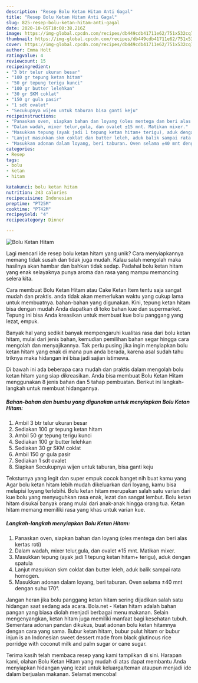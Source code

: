 ```yaml
---
description: "Resep Bolu Ketan Hitam Anti Gagal"
title: "Resep Bolu Ketan Hitam Anti Gagal"
slug: 825-resep-bolu-ketan-hitam-anti-gagal
date: 2020-10-05T10:00:38.216Z
image: https://img-global.cpcdn.com/recipes/db449cdb41711e62/751x532cq70/bolu-ketan-hitam-foto-resep-utama.jpg
thumbnail: https://img-global.cpcdn.com/recipes/db449cdb41711e62/751x532cq70/bolu-ketan-hitam-foto-resep-utama.jpg
cover: https://img-global.cpcdn.com/recipes/db449cdb41711e62/751x532cq70/bolu-ketan-hitam-foto-resep-utama.jpg
author: Emma Holt
ratingvalue: 4
reviewcount: 15
recipeingredient:
- "3 btr telur ukuran besar"
- "100 gr tepung ketan hitam"
- "50 gr tepung terigu kunci"
- "100 gr butter lelehkan"
- "30 gr SKM coklat"
- "150 gr gula pasir"
- "1 sdt ovalet"
- "Secukupnya wijen untuk taburan bisa ganti keju"
recipeinstructions:
- "Panaskan oven, siapkan bahan dan loyang (oles mentega dan beri alas kertas roti)"
- "Dalam wadah, mixer telur,gula, dan ovalet ±15 mnt. Matikan mixer."
- "Masukkan tepung (ayak jadi 1 tepung ketan hitam+ terigu), aduk dengan spatula"
- "Lanjut masukkan skm coklat dan butter leleh, aduk balik sampai rata homogen."
- "Masukkan adonan dalam loyang, beri taburan. Oven selama ±40 mnt dengan suhu 170°."
categories:
- Resep
tags:
- bolu
- ketan
- hitam

katakunci: bolu ketan hitam 
nutrition: 243 calories
recipecuisine: Indonesian
preptime: "PT25M"
cooktime: "PT42M"
recipeyield: "4"
recipecategory: Dinner

---
```



![Bolu Ketan Hitam](https://img-global.cpcdn.com/recipes/db449cdb41711e62/751x532cq70/bolu-ketan-hitam-foto-resep-utama.jpg)

Lagi mencari ide resep bolu ketan hitam yang unik? Cara menyiapkannya memang tidak susah dan tidak juga mudah. Kalau salah mengolah maka hasilnya akan hambar dan bahkan tidak sedap. Padahal bolu ketan hitam yang enak selayaknya punya aroma dan rasa yang mampu memancing selera kita.

Cara membuat Bolu Ketan Hitam atau Cake Ketan Item tentu saja sangat mudah dan praktis. anda tidak akan memerlukan waktu yang cukup lama untuk membuatnya. bahan-bahan yang digunakan. Kini, tepung ketan hitam bisa dengan mudah Anda dapatkan di toko bahan kue dan supermarket. Tepung ini bisa Anda kreasikan untuk membuat kue bolu panggang yang lezat, empuk.

Banyak hal yang sedikit banyak mempengaruhi kualitas rasa dari bolu ketan hitam, mulai dari jenis bahan, kemudian pemilihan bahan segar hingga cara mengolah dan menyajikannya. Tak perlu pusing jika ingin menyiapkan bolu ketan hitam yang enak di mana pun anda berada, karena asal sudah tahu triknya maka hidangan ini bisa jadi sajian istimewa.


Di bawah ini ada beberapa cara mudah dan praktis dalam mengolah bolu ketan hitam yang siap dikreasikan. Anda bisa membuat Bolu Ketan Hitam menggunakan 8 jenis bahan dan 5 tahap pembuatan. Berikut ini langkah-langkah untuk membuat hidangannya.

<!--inarticleads1-->

##### Bahan-bahan dan bumbu yang digunakan untuk menyiapkan Bolu Ketan Hitam:

1. Ambil 3 btr telur ukuran besar
1. Sediakan 100 gr tepung ketan hitam
1. Ambil 50 gr tepung terigu kunci
1. Sediakan 100 gr butter lelehkan
1. Sediakan 30 gr SKM coklat
1. Ambil 150 gr gula pasir
1. Sediakan 1 sdt ovalet
1. Siapkan Secukupnya wijen untuk taburan, bisa ganti keju


Teksturnya yang legit dan super empuk cocok banget nih buat kamu yang Agar bolu ketan hitam lebih mudah dikeluarkan dari loyang, kamu bisa melapisi loyang terlebihi. Bolu ketan hitam merupakan salah satu varian dari kue bolu yang menyuguhkan rasa enak, lezat dan sangat lembut. Bolu ketan hitam disukai banyak orang mulai dari anak-anak hingga orang tua. Ketan hitam memang memiliki rasa yang khas untuk varian kue. 

<!--inarticleads2-->

##### Langkah-langkah menyiapkan Bolu Ketan Hitam:

1. Panaskan oven, siapkan bahan dan loyang (oles mentega dan beri alas kertas roti)
1. Dalam wadah, mixer telur,gula, dan ovalet ±15 mnt. Matikan mixer.
1. Masukkan tepung (ayak jadi 1 tepung ketan hitam+ terigu), aduk dengan spatula
1. Lanjut masukkan skm coklat dan butter leleh, aduk balik sampai rata homogen.
1. Masukkan adonan dalam loyang, beri taburan. Oven selama ±40 mnt dengan suhu 170°.


Jangan heran jika bolu panggang ketan hitam sering dijadikan salah satu hidangan saat sedang ada acara. Bola.net - Ketan hitam adalah bahan pangan yang biasa diolah menjadi berbagai menu makanan. Selain mengenyangkan, ketan hitam juga memiliki manfaat bagi kesehatan tubuh. Sementara adonan pandan dikukus, buat adonan bolu ketan hitamnya dengan cara yang sama. Bubur ketan hitam, bubur pulut hitam or bubur injun is an Indonesian sweet dessert made from black glutinous rice porridge with coconut milk and palm sugar or cane sugar. 

Terima kasih telah membaca resep yang kami tampilkan di sini. Harapan kami, olahan Bolu Ketan Hitam yang mudah di atas dapat membantu Anda menyiapkan hidangan yang lezat untuk keluarga/teman ataupun menjadi ide dalam berjualan makanan. Selamat mencoba!
